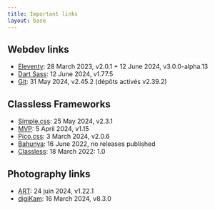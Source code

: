 ```yaml
---
title: Important links
layout: base
---
```

## Webdev links
- [Eleventy](https://github.com/11ty/eleventy): 28 March 2023, v2.0.1 + 12 June 2024, v3.0.0-alpha.13
- [Dart Sass](https://github.com/sass/dart-sass): 12 June 2024, v1.77.5
- [Git](https://git-scm.com/download/linux): 31 May 2024, v2.45.2 (dépôts activés v2.39.2)

## Classless Frameworks
- [Simple.css](https://github.com/kevquirk/simple.css): 25 May 2024, v2.3.1
- [MVP](https://github.com/andybrewer/mvp/): 5 April 2024, v1.15
- [Pico.css](https://github.com/picocss/pico): 3 March 2024,  v2.0.6
- [Bahunya](https://github.com/kimeiga/bahunya): 16 June 2022, no releases published
- [Classless](https://github.com/emareg/classlesscss): 18 March 2022: 1.0

## Photography links
- [ART](https://bitbucket.org/agriggio/art/downloads/): 24 juin 2024, v1.22.1
- [digiKam](https://download.kde.org/stable/digikam/): 16 March 2024, v8.3.0